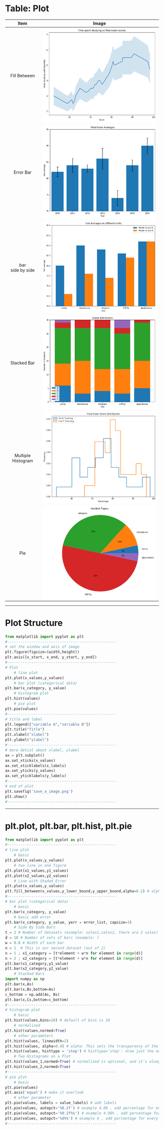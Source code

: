 # Table: Plot
|Item|Image|
|:--:|:--:|
|Fill Between|![Fill_Between](https://github.com/TsaiJeff1209/Python-Notebook/blob/master/.Package%20Matplotlib/image/fill_between.png)|
|Error Bar|![Error_Bar](https://github.com/TsaiJeff1209/Python-Notebook/blob/master/.Package%20Matplotlib/image/bar_chart.png)|
|bar<br>side by side|![bar_side_by_side](https://github.com/TsaiJeff1209/Python-Notebook/blob/master/.Package%20Matplotlib/image/sidebyside.png)|
|Stacked Bar|![stacked_bar](https://github.com/TsaiJeff1209/Python-Notebook/blob/master/.Package%20Matplotlib/image/stacked.png)|
|Multiple Histogram|![multiple_histogram](https://github.com/TsaiJeff1209/Python-Notebook/blob/master/.Package%20Matplotlib/image/multiple_histogram.png)|
|Pie|![pie](https://github.com/TsaiJeff1209/Python-Notebook/blob/master/.Package%20Matplotlib/image/pie.png)|

---
# Plot Structure
```python
from matplotlib import pyplot as plt
#--------------------------------------------------
# set the window and axis of image
plt.figure(figsize=(width,height))
plt.axis([x_start, x_end, y_start, y_end])
#--------------------------------------------------
# Plot
    # line plot
plt.plot(x_values,y_values)
    # bar plot (categorical data)
plt.bar(x_category, y_value)
    # histogram plot
plt.hist(values)
    # pie plot
plt.pie(values)
#--------------------------------------------------
# title and label
plt.legend(["variable A","variable B"])
plt.title("Title")
plt.xlabel("xlabel")
plt.ylabel("ylabel")
#--------------------------------------------------
# more detial about xlabel, ylabel
ax = plt.subplot()
ax.set_xticks(x_values)
ax.set_xticklabels(x_labels)
ax.set_yticks(y_values)
ax.set_yticklabels(y_labels)
#--------------------------------------------------
# end of plot
plt.savefig('save_a_image.png')
plt.show()
#--------------------------------------------------
```
---
# plt.plot, plt.bar, plt.hist, plt.pie
```python
from matplotlib import pyplot as plt
#--------------------------------------------------
# line plot
    # basic
plt.plot(x_values,y_values)
    # two line in one figure
plt.plot(x1_values,y1_values)
plt.plot(x2_values,y2_values)
    # Line with Shaded Error
plt.plot(x_values,y_values)
plt.fill_between(x_values,y_lower_bound,y_upper_bound,alpha=0.2) # alpha: This sets the transparency of the histogram
#--------------------------------------------------
# bar plot (categorical data)
    # basic
plt.bar(x_category, y_value)
    # basic add error
plt.bar(x_category, y_value, yerr = error_list, capsize=3)
    # Side By Side Bars
t = 2 # Number of datasets (example: sales1,sales2, there ara 2 sales)
d = 10 # Number of sets of bars (example: )
w = 0.8 # Width of each bar
n = 1  # This is our second dataset (out of 2)
n = 1 ; x1_category = [t*element + w*n for element in range(d)]
n = 2 ; x2_category = [t*element + w*n for element in range(d)]
plt.bar(x1_category,y1_value)
plt.bar(x2_category,y2_value)
    # Stacked Bars
import numpy as np
plt.bar(x,As)
plt.bar(x,Bs,bottom=As)
c_bottom = np.add(As, Bs)
plt.bar(x,Cs,bottom=c_bottom)
#--------------------------------------------------
# histogram plot
    # basic
plt.hist(values,bins=10) # default of bins is 10
    # normalized
plt.hist(values,normed=True)
    # other parameters
plt.hist(values, linewidth=2)
plt.hist(values, alpha=0.4) # alpha: This sets the transparency of the histogram
plt.hist(values, histtype = 'step') # histtype='step': draw just the outline of a histogram
    # Two Histograms on a Plot
plt.hist(values_1,normed=True) # normalized is optional, and it's always useful when compare.
plt.hist(values_2,normed=True)
#--------------------------------------------------
# pie plot
    # basic
plt.pie(values)
plt.axis('equal') # make it overlook
    # other parameter
plt.pie(values, labels = value_labels) # add labels
plt.pie(values, autopct='%0.2f') # example 4.08 , add percentage for every item
plt.pie(values, autopct='%0.2f%%') # example 4.08% , add percentage for every item
plt.pie(values, autopct='%d%%') # example 4 , add percentage for every item
#--------------------------------------------------
```
